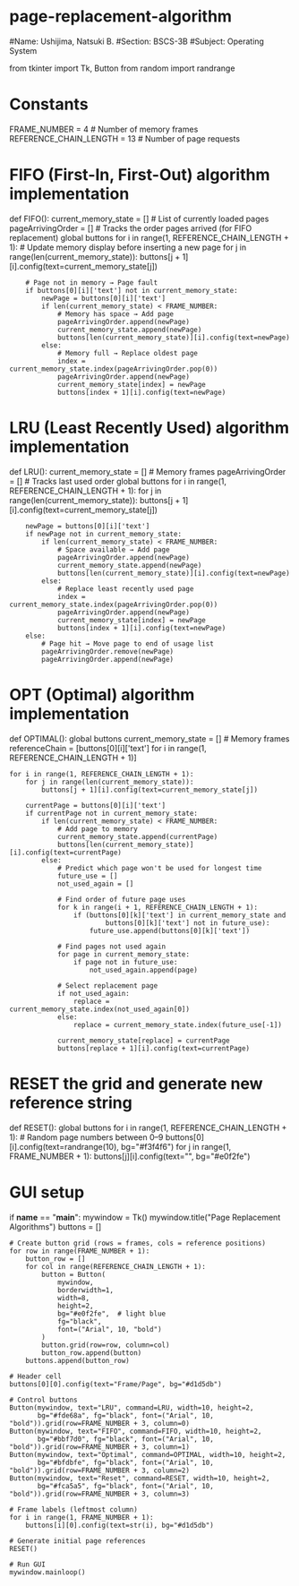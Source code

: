 # page-replacement-algorithm
#Name: Ushijima, Natsuki B.
#Section: BSCS-3B
#Subject: Operating System

from tkinter import Tk, Button
from random import randrange

# Constants
FRAME_NUMBER = 4  # Number of memory frames
REFERENCE_CHAIN_LENGTH = 13  # Number of page requests

# FIFO (First-In, First-Out) algorithm implementation
def FIFO():
    current_memory_state = []       # List of currently loaded pages
    pageArrivingOrder = []          # Tracks the order pages arrived (for FIFO replacement)
    global buttons
    for i in range(1, REFERENCE_CHAIN_LENGTH + 1):
        # Update memory display before inserting a new page
        for j in range(len(current_memory_state)):
            buttons[j + 1][i].config(text=current_memory_state[j])
        
        # Page not in memory → Page fault
        if buttons[0][i]['text'] not in current_memory_state:
            newPage = buttons[0][i]['text']
            if len(current_memory_state) < FRAME_NUMBER:
                # Memory has space → Add page
                pageArrivingOrder.append(newPage)
                current_memory_state.append(newPage)
                buttons[len(current_memory_state)][i].config(text=newPage)
            else:
                # Memory full → Replace oldest page
                index = current_memory_state.index(pageArrivingOrder.pop(0))
                pageArrivingOrder.append(newPage)
                current_memory_state[index] = newPage
                buttons[index + 1][i].config(text=newPage)

# LRU (Least Recently Used) algorithm implementation
def LRU():
    current_memory_state = []       # Memory frames
    pageArrivingOrder = []          # Tracks last used order
    global buttons
    for i in range(1, REFERENCE_CHAIN_LENGTH + 1):
        for j in range(len(current_memory_state)):
            buttons[j + 1][i].config(text=current_memory_state[j])
        
        newPage = buttons[0][i]['text']
        if newPage not in current_memory_state:
            if len(current_memory_state) < FRAME_NUMBER:
                # Space available → Add page
                pageArrivingOrder.append(newPage)
                current_memory_state.append(newPage)
                buttons[len(current_memory_state)][i].config(text=newPage)
            else:
                # Replace least recently used page
                index = current_memory_state.index(pageArrivingOrder.pop(0))
                pageArrivingOrder.append(newPage)
                current_memory_state[index] = newPage
                buttons[index + 1][i].config(text=newPage)
        else:
            # Page hit → Move page to end of usage list
            pageArrivingOrder.remove(newPage)
            pageArrivingOrder.append(newPage)

# OPT (Optimal) algorithm implementation
def OPTIMAL():
    global buttons
    current_memory_state = []       # Memory frames
    referenceChain = [buttons[0][i]['text'] for i in range(1, REFERENCE_CHAIN_LENGTH + 1)]
    
    for i in range(1, REFERENCE_CHAIN_LENGTH + 1):
        for j in range(len(current_memory_state)):
            buttons[j + 1][i].config(text=current_memory_state[j])
        
        currentPage = buttons[0][i]['text']
        if currentPage not in current_memory_state:
            if len(current_memory_state) < FRAME_NUMBER:
                # Add page to memory
                current_memory_state.append(currentPage)
                buttons[len(current_memory_state)][i].config(text=currentPage)
            else:
                # Predict which page won't be used for longest time
                future_use = []
                not_used_again = []
                
                # Find order of future page uses
                for k in range(i + 1, REFERENCE_CHAIN_LENGTH + 1):
                    if (buttons[0][k]['text'] in current_memory_state and
                            buttons[0][k]['text'] not in future_use):
                        future_use.append(buttons[0][k]['text'])

                # Find pages not used again
                for page in current_memory_state:
                    if page not in future_use:
                        not_used_again.append(page)

                # Select replacement page
                if not_used_again:
                    replace = current_memory_state.index(not_used_again[0])
                else:
                    replace = current_memory_state.index(future_use[-1])
                
                current_memory_state[replace] = currentPage
                buttons[replace + 1][i].config(text=currentPage)

# RESET the grid and generate new reference string
def RESET():
    global buttons
    for i in range(1, REFERENCE_CHAIN_LENGTH + 1):
        # Random page numbers between 0–9
        buttons[0][i].config(text=randrange(10), bg="#f3f4f6")
        for j in range(1, FRAME_NUMBER + 1):
            buttons[j][i].config(text="", bg="#e0f2fe")

# GUI setup
if __name__ == "__main__":
    mywindow = Tk()
    mywindow.title("Page Replacement Algorithms")
    buttons = []

    # Create button grid (rows = frames, cols = reference positions)
    for row in range(FRAME_NUMBER + 1):
        button_row = []
        for col in range(REFERENCE_CHAIN_LENGTH + 1):
            button = Button(
                mywindow,
                borderwidth=1,
                width=8,
                height=2,
                bg="#e0f2fe",  # light blue
                fg="black",
                font=("Arial", 10, "bold")
            )
            button.grid(row=row, column=col)
            button_row.append(button)
        buttons.append(button_row)

    # Header cell
    buttons[0][0].config(text="Frame/Page", bg="#d1d5db")

    # Control buttons
    Button(mywindow, text="LRU", command=LRU, width=10, height=2,
           bg="#fde68a", fg="black", font=("Arial", 10, "bold")).grid(row=FRAME_NUMBER + 3, column=0)
    Button(mywindow, text="FIFO", command=FIFO, width=10, height=2,
           bg="#bbf7d0", fg="black", font=("Arial", 10, "bold")).grid(row=FRAME_NUMBER + 3, column=1)
    Button(mywindow, text="Optimal", command=OPTIMAL, width=10, height=2,
           bg="#bfdbfe", fg="black", font=("Arial", 10, "bold")).grid(row=FRAME_NUMBER + 3, column=2)
    Button(mywindow, text="Reset", command=RESET, width=10, height=2,
           bg="#fca5a5", fg="black", font=("Arial", 10, "bold")).grid(row=FRAME_NUMBER + 3, column=3)

    # Frame labels (leftmost column)
    for i in range(1, FRAME_NUMBER + 1):
        buttons[i][0].config(text=str(i), bg="#d1d5db")

    # Generate initial page references
    RESET()

    # Run GUI
    mywindow.mainloop()
